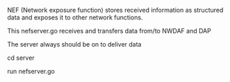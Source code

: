 NEF (Network exposure function) stores received information as structured data and exposes it to other network functions.

This nefserver.go receives and transfers data from/to NWDAF and DAP

The server always should be on to deliver data

cd server

run nefserver.go
